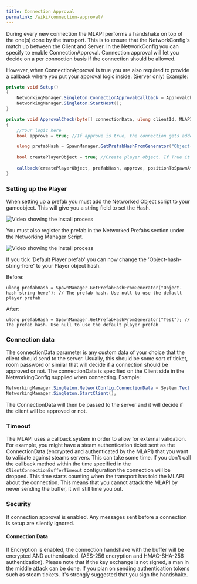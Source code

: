 ```yaml
---
title: Connection Approval
permalink: /wiki/connection-approval/
---
```


During every new connection the MLAPI performs a handshake on top of the one(s) done by the transport. This is to ensure that the NetworkConfig's match up between the Client and Server. In the NetworkConfig you can specify to enable ConnectionApproval. Connection approval will let you decide on a per connection basis if the connection should be allowed.

However, when ConnectionApproval is true you are also required to provide a callback where you put your approval logic inside. (Server only) Example:
```csharp
private void Setup() 
{
    NetworkingManager.Singleton.ConnectionApprovalCallback = ApprovalCheck;
    NetworkingManager.Singleton.StartHost();
}

private void ApprovalCheck(byte[] connectionData, ulong clientId, MLAPI.NetworkingManager.ConnectionApprovedDelegate callback)
{
    //Your logic here
    bool approve = true; //If approve is true, the connection gets added. If it's false. The client gets disconnected

    ulong prefabHash = SpawnManager.GetPrefabHashFromGenerator("Object-hash-string-here"); // The prefab hash of the gameobject you want to spawn. Use null to use the default player prefab
    
    bool createPlayerObject = true; //Create player object. If True it spawns the prefabHash, if false it doesn't.
    
    callback(createPlayerObject, prefabHash, approve, positionToSpawnAt, rotationToSpawnWith);
}
```
### Setting up the Player
When setting up a prefab you must add the Networked Object script to your gameobject. This will give you a string field to set the Hash. 

![Video showing the install process](https://i.imgur.com/TLV1p9j.png)

You must also register the prefab in the Networked Prefabs section under the Networking Manager Script. 

![Video showing the install process](https://i.imgur.com/yOfBRyL.png)

If you tick 'Default Player prefab' you can now change the 'Object-hash-string-here' to your Player object hash.

Before:

    ulong prefabHash = SpawnManager.GetPrefabHashFromGenerator("Object-hash-string-here"); // The prefab hash. Use null to use the default player prefab
    
After:

    ulong prefabHash = SpawnManager.GetPrefabHashFromGenerator("Test"); // The prefab hash. Use null to use the default player prefab


### Connection data
The connectionData parameter is any custom data of your choice that the client should send to the server. Usually, this should be some sort of ticket, room password or similar that will decide if a connection should be approved or not. The connectionData is specified on the Client side in the NetworkingConfig supplied when connecting. Example:
```csharp
NetworkingManager.Singleton.NetworkConfig.ConnectionData = System.Text.Encoding.ASCII.GetBytes("room password");
NetworkingManager.Singleton.StartClient();
```
The ConnectionData will then be passed to the server and it will decide if the client will be approved or not.


### Timeout
The MLAPI uses a callback system in order to allow for external validation. For example, you might have a steam authentication ticket sent as the ConnectionData (encrypted and authenticated by the MLAPI) that you want to validate against steams servers. This can take some time. If you don't call the callback method within the time specified in the ``ClientConnectionBufferTimeout`` configuration the connection will be dropped. This time starts counting when the transport has told the MLAPI about the connection. This means that you cannot attack the MLAPI by never sending the buffer, it will still time you out.


### Security
If connection approval is enabled. Any messages sent before a connection is setup are silently ignored.

#### Connection Data
If Encryption is enabled, the connection handshake with the buffer will be encrypted AND authenticated. (AES-256 encryption and HMAC-SHA-256 authentication). Please note that if the key exchange is not signed, a man in the middle attack can be done. If you plan on sending authentication tokens such as steam tickets. It's strongly suggested that you sign the handshake.
